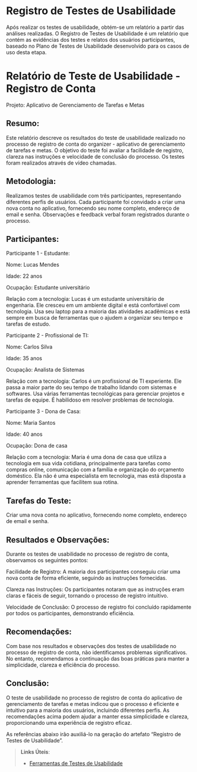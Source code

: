 # Registro de Testes de Usabilidade

Após realizar os testes de usabilidade, obtém-se um relatório a partir das análises realizadas. O Registro de Testes de Usabilidade é um relatório que contém as evidências dos testes e relatos dos usuários participantes, baseado no Plano de Testes de Usabilidade desenvolvido para os casos de uso desta etapa.

# Relatório de Teste de Usabilidade - Registro de Conta 

Projeto: Aplicativo de Gerenciamento de Tarefas e Metas 

 

## Resumo: 

Este relatório descreve os resultados do teste de usabilidade realizado no processo de registro de conta do organizer - aplicativo de gerenciamento de tarefas e metas. O objetivo do teste foi avaliar a facilidade de registro, clareza nas instruções e velocidade de conclusão do processo. Os testes foram realizados através de vídeo chamadas. 

## Metodologia: 

Realizamos testes de usabilidade com três participantes, representando diferentes perfis de usuários. Cada participante foi convidado a criar uma nova conta no aplicativo, fornecendo seu nome completo, endereço de email e senha. Observações e feedback verbal foram registrados durante o processo. 

## Participantes: 

Participante 1 - Estudante: 

Nome: Lucas Mendes 

Idade: 22 anos 

Ocupação: Estudante universitário 

Relação com a tecnologia: Lucas é um estudante universitário de engenharia. Ele cresceu em um ambiente digital e está confortável com tecnologia. Usa seu laptop para a maioria das atividades acadêmicas e está sempre em busca de ferramentas que o ajudem a organizar seu tempo e tarefas de estudo. 

Participante 2 - Profissional de TI: 

Nome: Carlos Silva 

Idade: 35 anos 

Ocupação: Analista de Sistemas 

Relação com a tecnologia: Carlos é um profissional de TI experiente. Ele passa a maior parte do seu tempo de trabalho lidando com sistemas e softwares. Usa várias ferramentas tecnológicas para gerenciar projetos e tarefas de equipe. É habilidoso em resolver problemas de tecnologia. 

Participante 3 - Dona de Casa: 

Nome: Maria Santos 

Idade: 40 anos 

Ocupação: Dona de casa 

Relação com a tecnologia: Maria é uma dona de casa que utiliza a tecnologia em sua vida cotidiana, principalmente para tarefas como compras online, comunicação com a família e organização do orçamento doméstico. Ela não é uma especialista em tecnologia, mas está disposta a aprender ferramentas que facilitem sua rotina. 

## Tarefas do Teste: 

Criar uma nova conta no aplicativo, fornecendo nome completo, endereço de email e senha. 

## Resultados e Observações: 

Durante os testes de usabilidade no processo de registro de conta, observamos os seguintes pontos: 

Facilidade de Registro: A maioria dos participantes conseguiu criar uma nova conta de forma eficiente, seguindo as instruções fornecidas. 

Clareza nas Instruções: Os participantes notaram que as instruções eram claras e fáceis de seguir, tornando o processo de registro intuitivo. 

Velocidade de Conclusão: O processo de registro foi concluído rapidamente por todos os participantes, demonstrando eficiência. 

## Recomendações: 

Com base nos resultados e observações dos testes de usabilidade no processo de registro de conta, não identificamos problemas significativos. No entanto, recomendamos a continuação das boas práticas para manter a simplicidade, clareza e eficiência do processo. 

## Conclusão: 

O teste de usabilidade no processo de registro de conta do aplicativo de gerenciamento de tarefas e metas indicou que o processo é eficiente e intuitivo para a maioria dos usuários, incluindo diferentes perfis. As recomendações acima podem ajudar a manter essa simplicidade e clareza, proporcionando uma experiência de registro eficaz.

As referências abaixo irão auxiliá-lo na geração do artefato “Registro de Testes de Usabilidade”.

> **Links Úteis**:
> - [Ferramentas de Testes de Usabilidade](https://www.usability.gov/how-to-and-tools/resources/templates.html)

